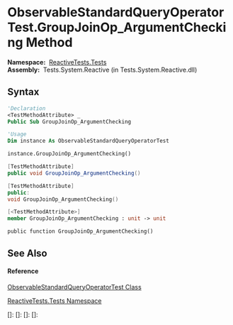 # ObservableStandardQueryOperatorTest.GroupJoinOp\_ArgumentChecking Method

**Namespace:**  [ReactiveTests.Tests](ReactiveTests.Tests\ReactiveTests.Tests.md)  
**Assembly:**  Tests.System.Reactive (in Tests.System.Reactive.dll)

## Syntax

```vb
'Declaration
<TestMethodAttribute> _
Public Sub GroupJoinOp_ArgumentChecking
```

```vb
'Usage
Dim instance As ObservableStandardQueryOperatorTest

instance.GroupJoinOp_ArgumentChecking()
```

```csharp
[TestMethodAttribute]
public void GroupJoinOp_ArgumentChecking()
```

```c++
[TestMethodAttribute]
public:
void GroupJoinOp_ArgumentChecking()
```

```fsharp
[<TestMethodAttribute>]
member GroupJoinOp_ArgumentChecking : unit -> unit 
```

```jscript
public function GroupJoinOp_ArgumentChecking()
```

## See Also

#### Reference

[ObservableStandardQueryOperatorTest Class](ObservableStandardQueryOperatorTest\ObservableStandardQueryOperatorTest.md)

[ReactiveTests.Tests Namespace](ReactiveTests.Tests\ReactiveTests.Tests.md)

[]: 
[]: 
[]: 
[]: 